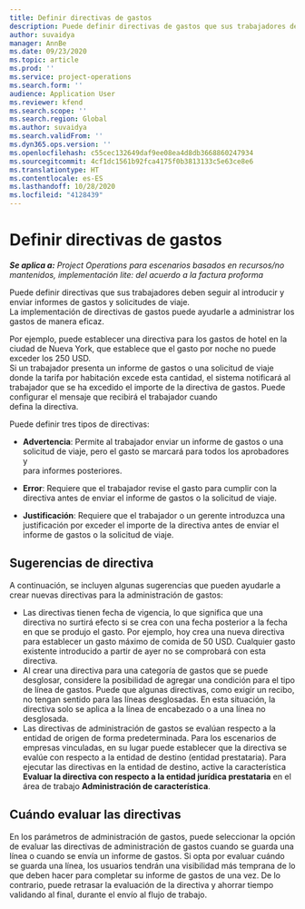 ```yaml
---
title: Definir directivas de gastos
description: Puede definir directivas de gastos que sus trabajadores deben seguir al introducir y enviar informes de gastos y solicitudes de viaje.
author: suvaidya
manager: AnnBe
ms.date: 09/23/2020
ms.topic: article
ms.prod: ''
ms.service: project-operations
ms.search.form: ''
audience: Application User
ms.reviewer: kfend
ms.search.scope: ''
ms.search.region: Global
ms.author: suvaidya
ms.search.validFrom: ''
ms.dyn365.ops.version: ''
ms.openlocfilehash: c55cec132649daf9ee08ea4d8db3668860247934
ms.sourcegitcommit: 4cf1dc1561b92fca4175f0b3813133c5e63ce8e6
ms.translationtype: HT
ms.contentlocale: es-ES
ms.lasthandoff: 10/28/2020
ms.locfileid: "4128439"
---
```

# <a name="define-expense-policies"></a>Definir directivas de gastos

_**Se aplica a:** Project Operations para escenarios basados en recursos/no mantenidos, implementación lite: del acuerdo a la factura proforma_

Puede definir directivas que sus trabajadores deben seguir al introducir y enviar informes de gastos y solicitudes de viaje.         
La implementación de directivas de gastos puede ayudarle a administrar los gastos de manera eficaz.         

Por ejemplo, puede establecer una directiva para los gastos de hotel en la ciudad de Nueva York, que establece que el gasto por noche no puede exceder los 250 USD.       
Si un trabajador presenta un informe de gastos o una solicitud de viaje donde la tarifa por habitación excede esta cantidad, el sistema notificará al         
trabajador que se ha excedido el importe de la directiva de gastos. Puede configurar el mensaje que recibirá el trabajador cuando        
defina la directiva.      
        
Puede definir tres tipos de directivas:         
        
- **Advertencia**: Permite al trabajador enviar un informe de gastos o una solicitud de viaje, pero el gasto se marcará para todos los aprobadores y         
  para informes posteriores.        

- **Error**: Requiere que el trabajador revise el gasto para cumplir con la directiva antes de enviar el informe de gastos o la solicitud de viaje.        
 
 - **Justificación**: Requiere que el trabajador o un gerente introduzca una justificación por exceder el importe de la directiva antes de enviar el informe de gastos o la solicitud de viaje.        

## <a name="policy-tips"></a>Sugerencias de directiva
A continuación, se incluyen algunas sugerencias que pueden ayudarle a crear nuevas directivas para la administración de gastos: 

- Las directivas tienen fecha de vigencia, lo que significa que una directiva no surtirá efecto si se crea con una fecha posterior a la fecha en que se produjo el gasto. Por ejemplo, hoy crea una nueva directiva para establecer un gasto máximo de comida de 50 USD. Cualquier gasto existente introducido a partir de ayer no se comprobará con esta directiva.
- Al crear una directiva para una categoría de gastos que se puede desglosar, considere la posibilidad de agregar una condición para el tipo de línea de gastos. Puede que algunas directivas, como exigir un recibo, no tengan sentido para las líneas desglosadas. En esta situación, la directiva solo se aplica a la línea de encabezado o a una línea no desglosada. 
- Las directivas de administración de gastos se evalúan respecto a la entidad de origen de forma predeterminada. Para los escenarios de empresas vinculadas, en su lugar puede establecer que la directiva se evalúe con respecto a la entidad de destino (entidad prestataria). Para ejecutar las directivas en la entidad de destino, active la característica **Evaluar la directiva con respecto a la entidad jurídica prestataria** en el área de trabajo **Administración de característica**.

## <a name="when-to-evaluate-policies"></a>Cuándo evaluar las directivas

En los parámetros de administración de gastos, puede seleccionar la opción de evaluar las directivas de administración de gastos cuando se guarda una línea o cuando se envía un informe de gastos. Si opta por evaluar cuándo se guarda una línea, los usuarios tendrán una visibilidad más temprana de lo que deben hacer para completar su informe de gastos de una vez. De lo contrario, puede retrasar la evaluación de la directiva y ahorrar tiempo validando al final, durante el envío al flujo de trabajo.
